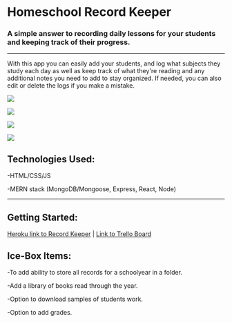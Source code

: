 # Homeschool Record Keeper
###  A simple answer to recording daily lessons for your students and keeping track of their progress.
 ---
 With this app you can easily add your students, and log what subjects they study each day as well as keep track of what they're reading and any additional notes you need to add to stay organized. If needed, you can also edit or delete the logs if you make a mistake. 
 
 ![](https://i.imgur.com/rSeWcfx.png?1)
 
 
 ![](https://i.imgur.com/7vF2qlR.png?1)
 
 
 ![](https://i.imgur.com/1YSI9pQ.png?1)
 
 
 ![](https://i.imgur.com/Giy56wa.png?1)
 
 
 ## Technologies Used: 
 
 -HTML/CSS/JS
 
 
 -MERN stack (MongoDB/Mongoose, Express, React, Node)
 
 ---
 
 ## Getting Started:
 
 [Heroku link to Record Keeper](https://project4-recordkeeper.herokuapp.com/) | [Link to Trello Board](https://trello.com/b/z52NPkje/project-4-homeschool-record-keeping-app)


## Ice-Box Items:

-To add ability to store all records for a schoolyear in a folder. 

-Add a library of books read through the year.

-Option to download samples of students work.

-Option to add grades.
